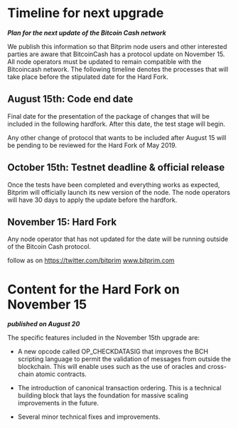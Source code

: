 # Timeline for next upgrade

**_Plan for the next update of the Bitcoin Cash network_**

We publish this information so that Bitprim node users and other interested parties are aware that BitcoinCash has a protocol update on November 15. All node operators must be updated to remain compatible with the Bitcoincash network. The following timeline denotes the processes that will take place before the stipulated date for the Hard Fork.

## August 15th: Code end date

Final date for the presentation of the package of changes that will be included in the following hardfork. After this date, the test stage will begin.

Any other change of protocol that wants to be included after August 15 will be pending to be reviewed for the Hard Fork of May 2019.

## October 15th: Testnet deadline & official release

Once the tests have been completed and everything works as expected, Bitprim will officially launch its new version of the node. The node operators will have 30 days to apply the update before the hardfork.

## November 15: Hard Fork

Any node operator that has not updated for the date will be running outside of the Bitcoin Cash protocol.

follow as on https://twitter.com/bitprim
www.bitprim.com

#

# Content for the Hard Fork on November 15

**_published on August 20_**

The specific features included in the November 15th upgrade are:

* A new opcode called OP_CHECKDATASIG that improves the BCH scripting language to permit the validation of messages from outside the blockchain. This will enable uses such as the use of oracles and cross-chain atomic contracts.

* The introduction of canonical transaction ordering. This is a technical building block that lays the foundation for massive scaling improvements in the future.

* Several minor technical fixes and improvements.

